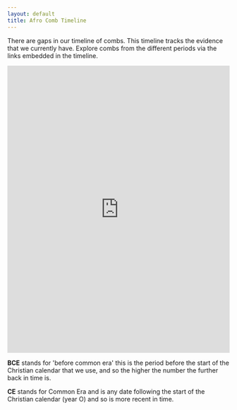 ```yaml
---
layout: default
title: Afro Comb Timeline
---
```

There are gaps in our timeline of combs. This timeline tracks the evidence that we currently have. Explore combs from the different periods via the links embedded in the timeline.

<iframe src='https://cdn.knightlab.com/libs/timeline3/latest/embed/index.html?source=1OVpcK6srPgN53IBFqZJvuDSjjlaV6tFQ_E_T6QdDqZI&font=Default&lang=en&start_at_end=true&hash_bookmark=true&initial_zoom=2&height=650' width='100%' height='650' webkitallowfullscreen mozallowfullscreen allowfullscreen frameborder='0'></iframe>


**BCE** stands for 'before common era' this is the period before the start of the Christian calendar that we use, and so the higher the number the further back in time is.

**CE** stands for Common Era and is any date following the start of the Christian calendar (year O) and so is more recent in time.
